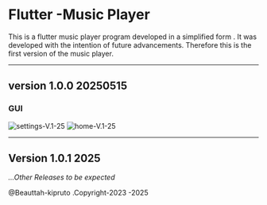 # Flutter -Music Player

This is a flutter music player program developed in a simplified form . It was developed with the intention of future advancements.
Therefore this is the first version of the music player.

---
## version 1.0.0 20250515

### GUI
<img src="music-player-settings.png" alt="settings-V.1-25">
<img src="music-player-home.png" alt="home-V.1-25">

---

## Version 1.0.1 2025
*...Other Releases to be expected*

@Beauttah-kipruto .Copyright-2023 -2025
